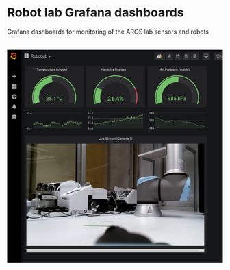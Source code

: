 # Robot lab Grafana dashboards
Grafana dashboards for monitoring of the AROS lab sensors and robots
<br>
<br>
<br>
<img src="https://raw.githubusercontent.com/pharmbio/robot_lab_grafana_dashboards/master/images/screenshot_dashboard1.png" width=600>
